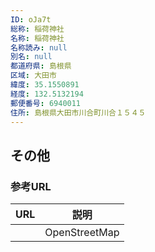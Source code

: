 ```yaml
---
ID: oJa7t
総称: 稲荷神社
名称: 稲荷神社
名称読み: null
別名: null
都道府県: 島根県
区域: 大田市
緯度: 35.1550891
経度: 132.5132194
郵便番号: 6940011
住所: 島根県大田市川合町川合１５４５
---
```


## その他

### 参考URL

| URL | 説明          |
| --- | ------------- |
|     | OpenStreetMap |
